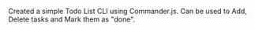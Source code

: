 Created a simple Todo List CLI using Commander.js. Can be used to Add, Delete tasks and Mark them as "done".
